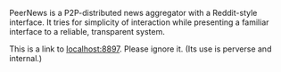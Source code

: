 PeerNews is a P2P-distributed news aggregator with a Reddit-style interface. It tries for simplicity of interaction while presenting a familiar interface to a reliable, transparent system.

This is a link to [localhost:8897](http://localhost:8897). Please ignore it. (Its use is perverse and internal.)